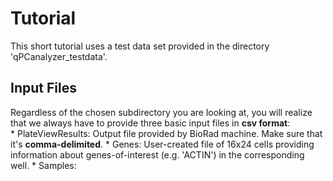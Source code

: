 <h1> Tutorial </h1>
  This short tutorial uses a test data set provided in the directory 'qPCanalyzer_testdata'. 
  
  <h2> Input Files </h2>
  Regardless of the chosen subdirectory you are looking at, you will realize that we always
  have to provide three basic input files in <b>csv format</b>: <br>
  * PlateViewResults: Output file provided by BioRad machine. Make sure that it's <b>comma-delimited</b>.
  * Genes: User-created file of 16x24 cells providing information about genes-of-interest (e.g. 'ACTIN') in the corresponding well.
  * Samples: 
  
